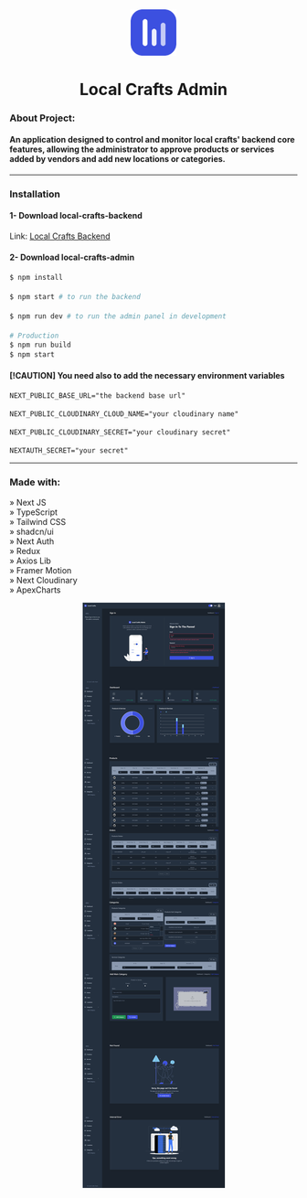 <div align="center"><img style="width:16%" src="./public/images/common/logo-icon.png"/></div>

<h1 align="center"> Local Crafts Admin </h1>

### About Project:

#### An application designed to control and monitor local crafts' backend core features, allowing the administrator to approve products or services added by vendors and add new locations or categories.

---

### Installation

#### 1- Download local-crafts-backend

Link: <a href="https://github.com/AhmedEhab-SG/local-crafts-backend">Local Crafts Backend</a>

#### 2- Download local-crafts-admin

```bash
$ npm install

$ npm start # to run the backend

$ npm run dev # to run the admin panel in development

# Production
$ npm run build
$ npm start
```

#### [!CAUTION] You need also to add the necessary environment variables

```env
NEXT_PUBLIC_BASE_URL="the backend base url"

NEXT_PUBLIC_CLOUDINARY_CLOUD_NAME="your cloudinary name"

NEXT_PUBLIC_CLOUDINARY_SECRET="your cloudinary secret"

NEXTAUTH_SECRET="your secret"
```

---

### Made with:

» Next JS <br>
» TypeScript <br>
» Tailwind CSS <br>
» shadcn/ui <br>
» Next Auth <br>
» Redux <br>
» Axios Lib <br>
» Framer Motion <br>
» Next Cloudinary <br>
» ApexCharts <br>

<!-- Live Link: <a href="">Local Crafts Admin</a> -->

<div align="center" >
<img src="./public/images/common/orignal-local-crafts-admin.png" alt="local-carfts.png">
</div>
